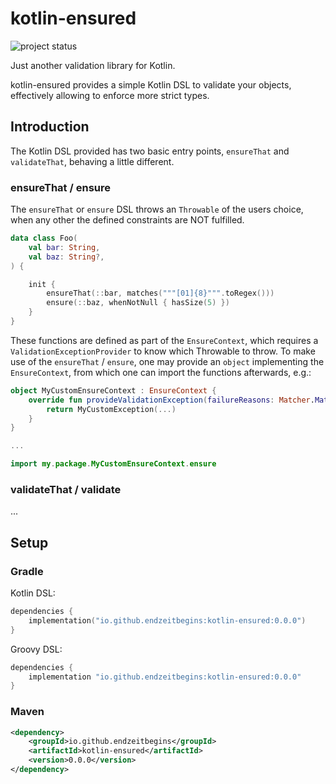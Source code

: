 # kotlin-ensured

![project status](https://img.shields.io/badge/status-prototype-ff69b4)

Just another validation library for Kotlin. 

kotlin-ensured provides a simple Kotlin DSL 
to validate your objects, effectively allowing to enforce more strict types.

## Introduction

The Kotlin DSL provided has two basic entry points, `ensureThat` and `validateThat`,
behaving a little different.

### ensureThat / ensure

The `ensureThat` or `ensure` DSL throws an `Throwable` of the users choice,
when any other the defined constraints are NOT fulfilled. 

```kotlin
data class Foo(
    val bar: String,
    val baz: String?,
) {

    init {
        ensureThat(::bar, matches("""[01]{8}""".toRegex()))
        ensure(::baz, whenNotNull { hasSize(5) })
    }
}
```

These functions are defined as part of the `EnsureContext`, 
which requires a `ValidationExceptionProvider` to know which Throwable to throw.
To make use of the `ensureThat` / `ensure`, one may provide an `object` implementing the `EnsureContext`,
from which one can import the functions afterwards, e.g.:
```kotlin
object MyCustomEnsureContext : EnsureContext {
    override fun provideValidationException(failureReasons: Matcher.MatchResult.Failure): Throwable {
        return MyCustomException(...)
    }
}

...

import my.package.MyCustomEnsureContext.ensure
```

### validateThat / validate

...

## Setup

### Gradle

Kotlin DSL:

```kotlin
dependencies {
    implementation("io.github.endzeitbegins:kotlin-ensured:0.0.0")
}
```

Groovy DSL:

```gradle
dependencies {
    implementation "io.github.endzeitbegins:kotlin-ensured:0.0.0"
}
```

### Maven

```xml
<dependency>
    <groupId>io.github.endzeitbegins</groupId>
    <artifactId>kotlin-ensured</artifactId>
    <version>0.0.0</version>
</dependency>
```